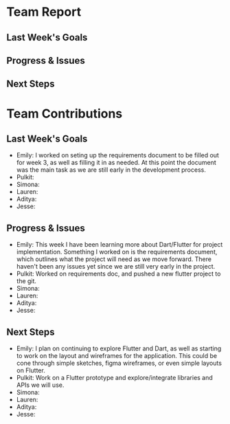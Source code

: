 # Team Report

## Last Week's Goals

## Progress & Issues

## Next Steps


# Team Contributions

## Last Week's Goals

- Emily: I worked on seting up the requirements document to be filled out for week 3, as well as filling it in as needed. At this point the document was the main task as we are still early in the development process.
- Pulkit:
- Simona:
- Lauren:
- Aditya:
- Jesse:

## Progress & Issues
- Emily: This week I have been learning more about Dart/Flutter for project implementation. Something I worked on is the requirements document, which outlines what the project will need as we move forward. There haven't been any issues yet since we are still very early in the project.
- Pulkit: Worked on requirements doc, and pushed a new flutter project to the git.
- Simona:
- Lauren:
- Aditya:
- Jesse:

## Next Steps
- Emily: I plan on continuing to explore Flutter and Dart, as well as starting to work on the layout and wireframes for the application. This could be cone through simple sketches, figma wireframes, or even simple layouts on Flutter.
- Pulkit: Work on a Flutter prototype and explore/integrate libraries and APIs we will use.
- Simona:
- Lauren:
- Aditya:
- Jesse:
